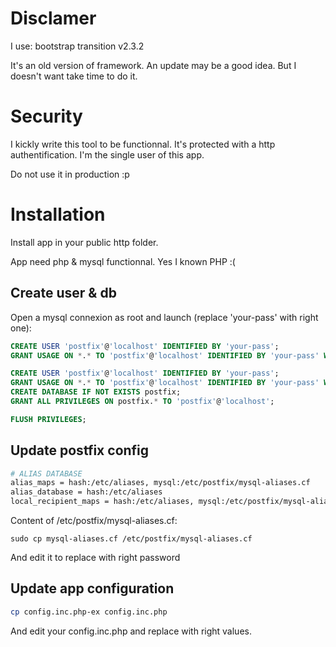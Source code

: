 Disclamer
=========

I use:
bootstrap transition v2.3.2

It's an old version of framework. An update may be a good idea. But I doesn't
want take time to do it.

Security
========
I kickly write this tool to be functionnal. It's protected with a http
authentification. I'm the single user of this app.

Do not use it in production :p

Installation
============
Install app in your public http folder.

App need php & mysql functionnal. Yes I known PHP :(

Create user & db
----------------

Open a mysql connexion as root and launch (replace 'your-pass' with right one):

```sql
CREATE USER 'postfix'@'localhost' IDENTIFIED BY 'your-pass';
GRANT USAGE ON *.* TO 'postfix'@'localhost' IDENTIFIED BY 'your-pass' WITH MAX_QUERIES_PER_HOUR 0 MAX_CONNECTIONS_PER_HOUR 0 MAX_UPDATES_PER_HOUR 0 MAX_USER_CONNECTIONS 0;

CREATE USER 'postfix'@'localhost' IDENTIFIED BY 'your-pass';
GRANT USAGE ON *.* TO 'postfix'@'localhost' IDENTIFIED BY 'your-pass' WITH MAX_QUERIES_PER_HOUR 0 MAX_CONNECTIONS_PER_HOUR 0 MAX_UPDATES_PER_HOUR 0 MAX_USER_CONNECTIONS 0;
CREATE DATABASE IF NOT EXISTS postfix;
GRANT ALL PRIVILEGES ON postfix.* TO 'postfix'@'localhost';

FLUSH PRIVILEGES;
```

Update postfix config
---------------------

```bash
# ALIAS DATABASE
alias_maps = hash:/etc/aliases, mysql:/etc/postfix/mysql-aliases.cf
alias_database = hash:/etc/aliases
local_recipient_maps = hash:/etc/aliases, mysql:/etc/postfix/mysql-aliases.cf
```

Content of /etc/postfix/mysql-aliases.cf:
```
sudo cp mysql-aliases.cf /etc/postfix/mysql-aliases.cf
```

And edit it to replace with right password

Update app configuration
------------------------

```bash
cp config.inc.php-ex config.inc.php
```

And edit your config.inc.php and replace with right values.
